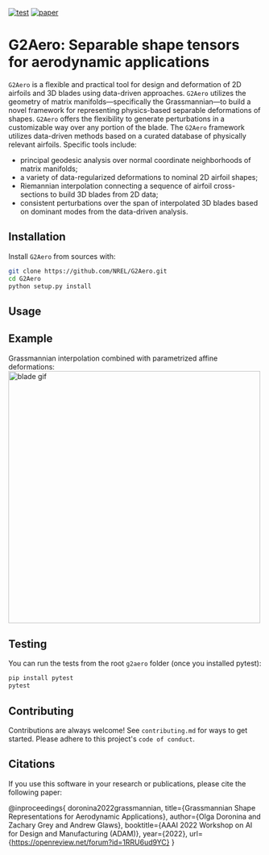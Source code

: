 [![test](https://github.com/NREL/G2Aero/actions/workflows/python-package.yml/badge.svg)](https://github.com/NREL/G2Aero/actions/workflows/python-package.yml)
[![paper](https://github.com/NREL/G2Aero/actions/workflows/draft-pdf.yml/badge.svg)](https://github.com/NREL/G2Aero/actions/workflows/draft-pdf.yml)

# G2Aero: Separable shape tensors for aerodynamic applications
 `G2Aero` is  a flexible and practical tool for design and deformation of 2D airfoils and 3D blades using data-driven approaches. `G2Aero` utilizes the geometry of matrix manifolds&mdash;specifically the Grassmannian&mdash;to build a novel framework for representing physics-based separable deformations of shapes. `G2Aero` offers the flexibility to generate perturbations in a customizable way over any portion of the blade. The `G2Aero` framework utilizes data-driven methods based on a curated database of physically relevant airfoils. Specific tools include: 
 
 -  principal geodesic analysis over normal coordinate neighborhoods of matrix manifolds; 
 -  a variety of data-regularized deformations to nominal 2D airfoil shapes; 
 -  Riemannian interpolation connecting a sequence of airfoil cross-sections to build 3D blades from 2D data; 
 -  consistent perturbations over the span of interpolated 3D blades based on dominant modes from the data-driven analysis. 

## Installation

Install `G2Aero` from sources with:

```bash
git clone https://github.com/NREL/G2Aero.git
cd G2Aero
python setup.py install
```

## Usage

<!-- ```python

``` -->
## Example 
Grassmannian interpolation combined with parametrized affine deformations:
<img src="https://github.com/NREL/G2Aero/blob/main/data/animations/animation.gif" alt="blade gif" title="gif" width="500"/>


## Testing
You can run the tests from the root `g2aero` folder (once you installed pytest):
```bash
pip install pytest
pytest
```
## Contributing

Contributions are always welcome! See `contributing.md` for ways to get started.
Please adhere to this project's `code of conduct`.

## Citations
If you use this software in your research or publications, please cite the following paper:

   @inproceedings{
   doronina2022grassmannian,
   title={Grassmannian Shape Representations for Aerodynamic Applications},
   author={Olga Doronina and Zachary Grey and Andrew Glaws},
   booktitle={AAAI 2022 Workshop on AI for Design and Manufacturing (ADAM)},
   year={2022},
   url={https://openreview.net/forum?id=1RRU6ud9YC}
   }

<!-- ## License -->






